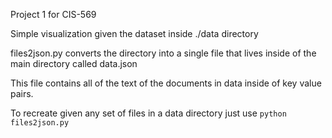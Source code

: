 Project 1 for CIS-569

Simple visualization given the dataset inside ./data directory

files2json.py converts the directory into a single file that lives inside of the main directory called data.json

This file contains all of the text of the documents in data inside of key value pairs.

To recreate given any set of files in a data directory just use
`python files2json.py`
